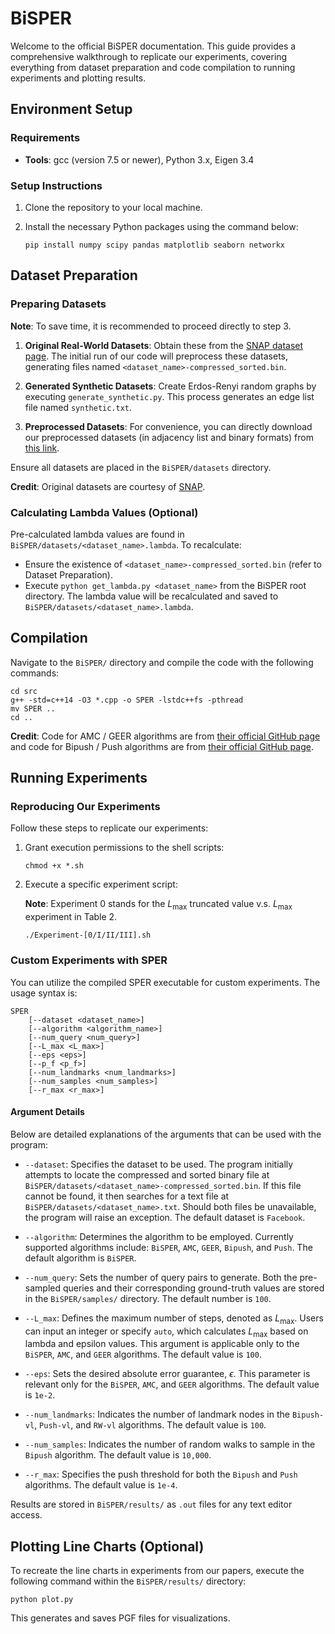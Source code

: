 # BiSPER

Welcome to the official BiSPER documentation. This guide provides a comprehensive walkthrough to replicate our experiments, covering everything from dataset preparation and code compilation to running experiments and plotting results.

## Environment Setup

### Requirements
- **Tools**: gcc (version 7.5 or newer), Python 3.x, Eigen 3.4

### Setup Instructions
1. Clone the repository to your local machine.
2. Install the necessary Python packages using the command below:

    ```shell
    pip install numpy scipy pandas matplotlib seaborn networkx
    ```

## Dataset Preparation

### Preparing Datasets

**Note**: To save time, it is recommended to proceed directly to step 3.

1. **Original Real-World Datasets**: Obtain these from the [SNAP dataset page](https://snap.stanford.edu/data/). The initial run of our code will preprocess these datasets, generating files named `<dataset_name>-compressed_sorted.bin`.

2. **Generated Synthetic Datasets**: Create Erdos-Renyi random graphs by executing `generate_synthetic.py`. This process generates an edge list file named `synthetic.txt`.

3. **Preprocessed Datasets**: For convenience, you can directly download our preprocessed datasets (in adjacency list and binary formats) from [this link](https://mega.nz/folder/pPghxKpZ#ZZCDT2H844otXKrchH2jbA). 

Ensure all datasets are placed in the `BiSPER/datasets` directory.

**Credit**: Original datasets are courtesy of [SNAP](https://snap.stanford.edu/data/).

### Calculating Lambda Values (Optional)

Pre-calculated lambda values are found in `BiSPER/datasets/<dataset_name>.lambda`. To recalculate:

- Ensure the existence of `<dataset_name>-compressed_sorted.bin` (refer to Dataset Preparation).
- Execute `python get_lambda.py <dataset_name>` from the BiSPER root directory. The lambda value will be recalculated and saved to `BiSPER/datasets/<dataset_name>.lambda`.

## Compilation

Navigate to the `BiSPER/` directory and compile the code with the following commands:

```shell
cd src
g++ -std=c++14 -O3 *.cpp -o SPER -lstdc++fs -pthread
mv SPER ..
cd ..
```

**Credit**: Code for AMC / GEER algorithms are from [their official GitHub page](https://github.com/AnryYang/GEER) and code for Bipush / Push algorithms are from [their official GitHub page](https://github.com/mhliao516/Resistance-Landmark).

## Running Experiments

### Reproducing Our Experiments

Follow these steps to replicate our experiments:

1. Grant execution permissions to the shell scripts:

    ```shell 
    chmod +x *.sh
    ```

2. Execute a specific experiment script:

    **Note**: Experiment 0 stands for the $L_{\max}$ truncated value v.s. $L_{\max}$ experiment in Table 2.

    ```shell
    ./Experiment-[0/I/II/III].sh
    ```

### Custom Experiments with SPER

You can utilize the compiled SPER executable for custom experiments. The usage syntax is:

```shell
SPER 
    [--dataset <dataset_name>] 
    [--algorithm <algorithm_name>] 
    [--num_query <num_query>] 
    [--L_max <L_max>] 
    [--eps <eps>] 
    [--p_f <p_f>]
    [--num_landmarks <num_landmarks>]
    [--num_samples <num_samples>] 
    [--r_max <r_max>]
```

#### Argument Details

Below are detailed explanations of the arguments that can be used with the program:

- `--dataset`: Specifies the dataset to be used. The program initially attempts to locate the compressed and sorted binary file at `BiSPER/datasets/<dataset_name>-compressed_sorted.bin`. If this file cannot be found, it then searches for a text file at `BiSPER/datasets/<dataset_name>.txt`. Should both files be unavailable, the program will raise an exception. The default dataset is `Facebook`.

- `--algorithm`: Determines the algorithm to be employed. Currently supported algorithms include: `BiSPER`, `AMC`, `GEER`, `Bipush`, and `Push`. The default algorithm is `BiSPER`.

- `--num_query`: Sets the number of query pairs to generate. Both the pre-sampled queries and their corresponding ground-truth values are stored in the `BiSPER/samples/` directory. The default number is `100`.

- `--L_max`: Defines the maximum number of steps, denoted as $L_{\max}$. Users can input an integer or specify `auto`, which calculates $L_{\max}$ based on lambda and epsilon values. This argument is applicable only to the `BiSPER`, `AMC`, and `GEER` algorithms. The default value is `100`.

- `--eps`: Sets the desired absolute error guarantee, $\epsilon$. This parameter is relevant only for the `BiSPER`, `AMC`, and `GEER` algorithms. The default value is ```1e-2```.

- `--num_landmarks`: Indicates the number of landmark nodes in the `Bipush-vl`, `Push-vl`, and `RW-vl` algorithms. The default value is `100`.

- `--num_samples`: Indicates the number of random walks to sample in the `Bipush` algorithm. The default value is `10,000`.

- `--r_max`: Specifies the push threshold for both the `Bipush` and `Push` algorithms. The default value is ```1e-4```.

Results are stored in `BiSPER/results/` as `.out` files for any text editor access.

## Plotting Line Charts (Optional)

To recreate the line charts in experiments from our papers, execute the following command within the `BiSPER/results/` directory:

```shell
python plot.py
```

This generates and saves PGF files for visualizations.
